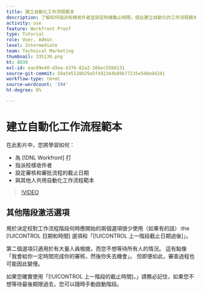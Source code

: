```yaml
---
title: 建立自動化工作流程範本
description: 了解如何指派校樣收件者並設定校樣截止時間，借此建立自動化的工作流程範本。 然後，與其他使用者共用範本。
activity: use
feature: Workfront Proof
type: Tutorial
role: User, Admin
level: Intermediate
team: Technical Marketing
thumbnail: 335130.png
kt: 8830
exl-id: eac89e40-d3ea-4376-82a2-16bec550d131
source-git-commit: 58a545120b29a5f492344b89b77235e548e94241
workflow-type: tm+mt
source-wordcount: '194'
ht-degree: 0%

---
```


# 建立自動化工作流程範本

在此影片中，您將學習如何：

* 為 [!DNL  Workfront] 打
* 指派校樣收件者
* 設定審核和審批流程的截止日期
* 與其他人共用自動化工作流程範本

>[!VIDEO](https://video.tv.adobe.com/v/335130/?quality=12)

## 其他階段激活選項

用於決定校對工作流程階段何時應開始的兩個選項很少使用（如果有的話）:the [!UICONTROL 日期和時間] 選項和「[!UICONTROL 上一階段截止日期過後]」。

第二個選項只適用於有大量人員檢閱，而您不想等待所有人的情況。 這有點像「我會給你一定時間完成你的審核，然後你失去機會」。 但即便如此，審查過程也可能因此變慢。

如果您確實使用「[!UICONTROL 上一階段的截止時間]，」請務必記住，如果您不想等待最後期限過去，您可以隨時手動啟動階段。

<!--
Lean More URLs
-->
